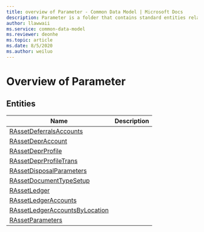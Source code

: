 ```yaml
---
title: overview of Parameter - Common Data Model | Microsoft Docs
description: Parameter is a folder that contains standard entities related to the Common Data Model.
author: llawwaii
ms.service: common-data-model
ms.reviewer: deonhe
ms.topic: article
ms.date: 8/5/2020
ms.author: weiluo
---
```


# Overview of Parameter


## Entities

|Name|Description|
|---|---|
|[RAssetDeferralsAccounts](RAssetDeferralsAccounts.md)||
|[RAssetDeprAccount](RAssetDeprAccount.md)||
|[RAssetDeprProfile](RAssetDeprProfile.md)||
|[RAssetDeprProfileTrans](RAssetDeprProfileTrans.md)||
|[RAssetDisposalParameters](RAssetDisposalParameters.md)||
|[RAssetDocumentTypeSetup](RAssetDocumentTypeSetup.md)||
|[RAssetLedger](RAssetLedger.md)||
|[RAssetLedgerAccounts](RAssetLedgerAccounts.md)||
|[RAssetLedgerAccountsByLocation](RAssetLedgerAccountsByLocation.md)||
|[RAssetParameters](RAssetParameters.md)||
